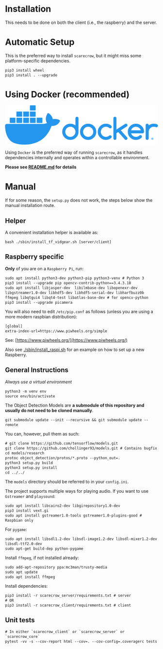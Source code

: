 # Installation
This needs to be done on both the client (i.e., the raspberry) and the server.

# Automatic Setup
This is the preferred way to install `scarecrow`, but it might miss some platform-specific dependencies.
```
pip3 install wheel
pip3 install . --upgrade
```

# Using Docker (recommended)

![Docker](./docs/horizontal-logo-monochromatic-white.png)

Using `Docker` is the preferred way of running `scarecrow`, as it handles dependencies internally and operates within a controllable environment.

**Please see [README.md](README.md) for details**


# Manual
If for some reason, the `setup.py` does not work, the steps below show the manual installation route.

## Helper
A convenient installation helper is available as:
```
bash ./sbin/install_tf_vidgear.sh [server/client]
```

## Raspberry specific
**Only** of you are on a `Raspberry Pi`, run:
```
sudo apt install python3-dev python3-pip python3-venv # Python 3
pip3 install --upgrade pip opencv-contrib-python==3.4.3.18
sudo apt install libjasper-dev  libilmbase-dev libopenexr-dev libgstreamer1.0-dev libhdf5-dev libhdf5-serial-dev libharfbuzz0b ffmpeg libqtgui4 libqt4-test libatlas-base-dev # for opencv-python
pip3 install --upgrade picamera
```

You will also need to edit `/etc/pip.conf` as follows (unless you are using a more modern raspbian distribution):
```
[global]
extra-index-url=https://www.piwheels.org/simple
```

See: [https://www.piwheels.org/](https://www.piwheels.org/)

Also see [./sbin/install_raspi.sh](./sbin/install_raspi.sh) for an example on how to set up a new Raspberry.

## General Instructions

*Always use a virtual environment*
```
python3 -m venv env
source env/bin/activate
```

The Object Detection Models are **a submodule of this repository and usually do not need to be cloned manually**.

```
git submodule update --init --recursive && git submodule update --remote
```

You can, however, pull them as such:
```
# git clone https://github.com/tensorflow/models.git
git clone https://github.com/chollinger93/models.git # Contains bugfix
cd models/research
protoc object_detection/protos/*.proto --python_out=.
python3 setup.py build 
python3 setup.py install 
cd ../../
```

The `models` directory should be referred to in your `config.ini`.

The project supports multiple ways for playing audio. If you want to use `Gstreamer` and `playsound`:
```
sudo apt install libcairo2-dev libgirepository1.0-dev
pip3 install vext.gi
sudo apt install gstreamer1.0-tools gstreamer1.0-plugins-good # Raspbian only
```

For `pygame`:
```
sudo apt install libsdl1.2-dev libsdl-image1.2-dev libsdl-mixer1.2-dev libsdl-ttf2.0-dev 
sudo apt-get build-dep python-pygame
```

Install `ffmpeg`, if not installed already:
```
sudo add-apt-repository ppa:mc3man/trusty-media
sudo apt update
sudo apt install ffmpeg
```

Install dependencies:
```
pip3 install -r scarecrow_server/requirements.txt # server
# OR
pip3 install -r scarecrow_client/requirements.txt # client
```

## Unit tests
```
# In either `scarecrow_client` or `scarecrow_server` or `scarecrow_core`
pytest -vv -s --cov-report html --cov=. --cov-config=.coveragerc tests
```
